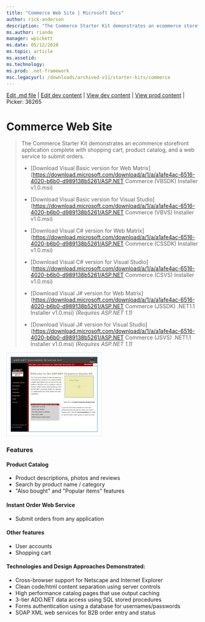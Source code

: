 ```yaml
---
title: "Commerce Web Site | Microsoft Docs"
author: rick-anderson
description: "The Commerce Starter Kit demonstrates an ecommerce storefront application complete with shopping cart, product catalog, and a web service to submit orders."
ms.author: riande
manager: wpickett
ms.date: 05/12/2010
ms.topic: article
ms.assetid: 
ms.technology: 
ms.prod: .net-framework
msc.legacyurl: /downloads/archived-v11/starter-kits/commerce
---
```

[Edit .md file](C:\Projects\msc\dev\Msc.Www\Web.ASP\App_Data\github\downloads\archived-v11\starter-kits\commerce.md) | [Edit dev content](http://www.aspdev.net/umbraco#/content/content/edit/36265) | [View dev content](http://docs.aspdev.net/tutorials/downloads/archived-v11/starter-kits/commerce.html) | [View prod content](http://www.asp.net/downloads/archived-v11/starter-kits/commerce) | Picker: 36265

Commerce Web Site
====================
> The Commerce Starter Kit demonstrates an ecommerce storefront application complete with shopping cart, product catalog, and a web service to submit orders.
> 
> - [Download Visual Basic version for Web Matrix](https://download.microsoft.com/download/a/1/a/a1afe4ac-6516-4020-b6b0-d989138b5261/ASP.NET Commerce (VBSDK) Installer v1.0.msi)
> - [Download Visual Basic version for Visual Studio](https://download.microsoft.com/download/a/1/a/a1afe4ac-6516-4020-b6b0-d989138b5261/ASP.NET Commerce (VBVS) Installer v1.0.msi)
> 
> - [Download Visual C# version for Web Matrix](https://download.microsoft.com/download/a/1/a/a1afe4ac-6516-4020-b6b0-d989138b5261/ASP.NET Commerce (CSSDK) Installer v1.0.msi)
> - [Download Visual C# version for Visual Studio](https://download.microsoft.com/download/a/1/a/a1afe4ac-6516-4020-b6b0-d989138b5261/ASP.NET Commerce (CSVS) Installer v1.0.msi)
> 
> - [Download Visual J# version for Web Matrix](https://download.microsoft.com/download/a/1/a/a1afe4ac-6516-4020-b6b0-d989138b5261/ASP.NET Commerce (JSSDK) .NET1.1 Installer v1.0.msi) *(Requires ASP.NET 1.1)*
> - [Download Visual J# version for Visual Studio](https://download.microsoft.com/download/a/1/a/a1afe4ac-6516-4020-b6b0-d989138b5261/ASP.NET Commerce (JSVS) .NET1.1 Installer v1.0.msi) *(Requires ASP.NET 1.1)*


![Commerce Web Site](commerce/_static/image1.png)


### Features

#### Product Catalog

- Product descriptions, photos and reviews
- Search by product name / category
- "Also bought" and "Popular items" features

#### Instant Order Web Service

- Submit orders from any application

#### Other features

- User accounts
- Shopping cart

#### Technologies and Design Approaches Demonstrated:

- Cross-browser support for Netscape and Internet Explorer
- Clean code/html content separation using server controls
- High performance catalog pages that use output caching
- 3-tier ADO.NET data access using SQL stored procedures
- Forms authentication using a database for usernames/passwords
- SOAP XML web services for B2B order entry and status